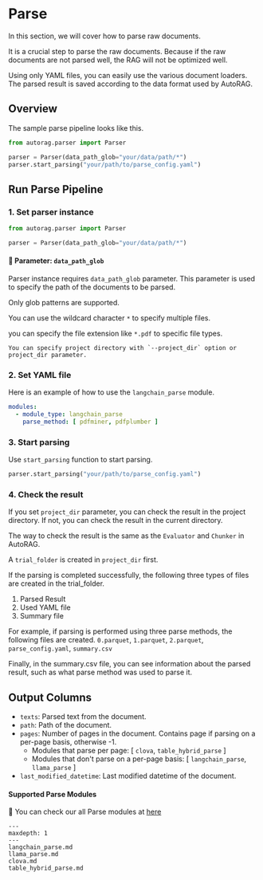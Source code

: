 # Parse

In this section, we will cover how to parse raw documents.

It is a crucial step to parse the raw documents.
Because if the raw documents are not parsed well, the RAG will not be optimized well.

Using only YAML files, you can easily use the various document loaders.
The parsed result is saved according to the data format used by AutoRAG.

## Overview

The sample parse pipeline looks like this.

```python
from autorag.parser import Parser

parser = Parser(data_path_glob="your/data/path/*")
parser.start_parsing("your/path/to/parse_config.yaml")
```

## Run Parse Pipeline

### 1. Set parser instance

```python
from autorag.parser import Parser

parser = Parser(data_path_glob="your/data/path/*")
```

#### 📌 Parameter: `data_path_glob`

Parser instance requires `data_path_glob` parameter.
This parameter is used to specify the path of the documents to be parsed.

Only glob patterns are supported.

You can use the wildcard character `*` to specify multiple files.

you can specify the file extension like `*.pdf` to specific file types.

```{admonition} Want to specify project folder?
You can specify project directory with `--project_dir` option or project_dir parameter.
```

### 2. Set YAML file

Here is an example of how to use the `langchain_parse` module.

```yaml
modules:
  - module_type: langchain_parse
    parse_method: [ pdfminer, pdfplumber ]
```

### 3. Start parsing

Use `start_parsing` function to start parsing.

```python
parser.start_parsing("your/path/to/parse_config.yaml")
```

### 4. Check the result

If you set `project_dir` parameter, you can check the result in the project directory.
If not, you can check the result in the current directory.

The way to check the result is the same as the `Evaluator` and `Chunker` in AutoRAG.

A `trial_folder` is created in `project_dir` first.

If the parsing is completed successfully, the following three types of files are created in the trial_folder.

1. Parsed Result
2. Used YAML file
3. Summary file

For example, if parsing is performed using three parse methods, the following files are created.
`0.parquet`, `1.parquet`, `2.parquet`, `parse_config.yaml`, `summary.csv`

Finally, in the summary.csv file, you can see information about the parsed result, such as what parse method was used to parse it.

## Output Columns

- `texts`: Parsed text from the document.
- `path`: Path of the document.
- `pages`: Number of pages in the document. Contains page if parsing on a per-page basis, otherwise -1.
    - Modules that parse per page: [ `clova`, `table_hybrid_parse` ]
    - Modules that don't parse on a per-page basis: [ `langchain_parse`, `llama_parse` ]
- `last_modified_datetime`: Last modified datetime of the document.

#### Supported Parse Modules

📌 You can check our all Parse modules
at [here](https://edai.notion.site/Supporting-Parse-Modules-e0b7579c7c0e4fb2963e408eeccddd75?pvs=4)


```{toctree}
---
maxdepth: 1
---
langchain_parse.md
llama_parse.md
clova.md
table_hybrid_parse.md
```
